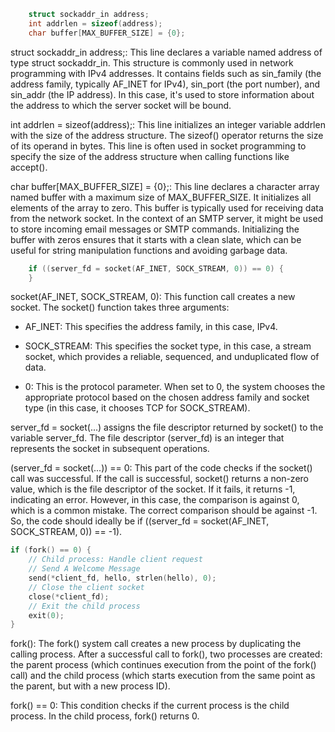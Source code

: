 ```c
    struct sockaddr_in address;
    int addrlen = sizeof(address);
    char buffer[MAX_BUFFER_SIZE] = {0};
```

struct sockaddr_in address;: This line declares a variable named address of type struct sockaddr_in. This structure is commonly used in network programming with IPv4 addresses. It contains fields such as sin_family (the address family, typically AF_INET for IPv4), sin_port (the port number), and sin_addr (the IP address). In this case, it's used to store information about the address to which the server socket will be bound.

int addrlen = sizeof(address);: This line initializes an integer variable addrlen with the size of the address structure. The sizeof() operator returns the size of its operand in bytes. This line is often used in socket programming to specify the size of the address structure when calling functions like accept().

char buffer[MAX_BUFFER_SIZE] = {0};: This line declares a character array named buffer with a maximum size of MAX_BUFFER_SIZE. It initializes all elements of the array to zero. This buffer is typically used for receiving data from the network socket. In the context of an SMTP server, it might be used to store incoming email messages or SMTP commands. Initializing the buffer with zeros ensures that it starts with a clean slate, which can be useful for string manipulation functions and avoiding garbage data.

```c
    if ((server_fd = socket(AF_INET, SOCK_STREAM, 0)) == 0) {
    }
```

socket(AF_INET, SOCK_STREAM, 0): This function call creates a new socket. The socket() function takes three arguments:

- AF_INET: This specifies the address family, in this case, IPv4.

- SOCK_STREAM: This specifies the socket type, in this case, a stream socket, which provides a reliable, sequenced, and unduplicated flow of data.

- 0: This is the protocol parameter. When set to 0, the system chooses the appropriate protocol based on the chosen address family and socket type (in this case, it chooses TCP for SOCK_STREAM).

server_fd = socket(...) assigns the file descriptor returned by socket() to the variable server_fd. The file descriptor (server_fd) is an integer that represents the socket in subsequent operations.

(server_fd = socket(...)) == 0: This part of the code checks if the socket() call was successful. If the call is successful, socket() returns a non-zero value, which is the file descriptor of the socket. If it fails, it returns -1, indicating an error. However, in this case, the comparison is against 0, which is a common mistake. The correct comparison should be against -1. So, the code should ideally be if ((server_fd = socket(AF_INET, SOCK_STREAM, 0)) == -1).

```c
if (fork() == 0) {
    // Child process: Handle client request
    // Send A Welcome Message
    send(*client_fd, hello, strlen(hello), 0);
    // Close the client socket
    close(*client_fd);
    // Exit the child process
    exit(0);
}
```

fork(): The fork() system call creates a new process by duplicating the calling process. After a successful call to fork(), two processes are created: the parent process (which continues execution from the point of the fork() call) and the child process (which starts execution from the same point as the parent, but with a new process ID).

fork() == 0: This condition checks if the current process is the child process. In the child process, fork() returns 0.

